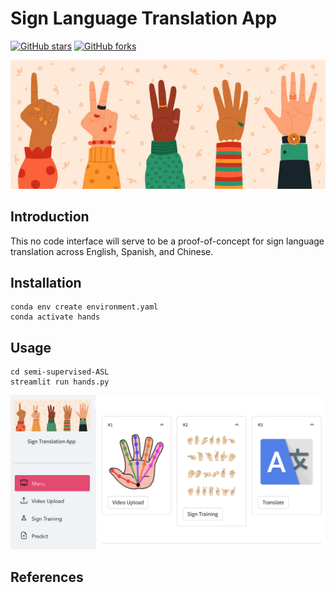 # Sign Language Translation App
[![GitHub stars](https://img.shields.io/github/stars/runninghsus/semi-supervised-ASL.svg?style=social&label=Star)](https://github.com/YttriLab/A-SOID)
[![GitHub forks](https://img.shields.io/github/forks/runninghsus/semi-supervised-ASL.svg?style=social&label=Fork)](https://github.com/YttriLab/A-SOID)

![Hands_logo](images/hands_logo.jpeg)

## Introduction
This no code interface will serve to be a
proof-of-concept for sign language translation across 
English, Spanish, and Chinese.

## Installation
```commandline
conda env create environment.yaml
conda activate hands
```

## Usage
```commandline
cd semi-supervised-ASL
streamlit run hands.py
```
![app_layout](images/app.png)

## References

